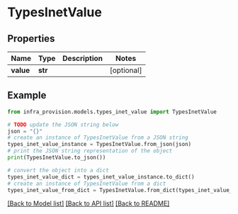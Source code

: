 # TypesInetValue


## Properties

Name | Type | Description | Notes
------------ | ------------- | ------------- | -------------
**value** | **str** |  | [optional] 

## Example

```python
from infra_provision.models.types_inet_value import TypesInetValue

# TODO update the JSON string below
json = "{}"
# create an instance of TypesInetValue from a JSON string
types_inet_value_instance = TypesInetValue.from_json(json)
# print the JSON string representation of the object
print(TypesInetValue.to_json())

# convert the object into a dict
types_inet_value_dict = types_inet_value_instance.to_dict()
# create an instance of TypesInetValue from a dict
types_inet_value_from_dict = TypesInetValue.from_dict(types_inet_value_dict)
```
[[Back to Model list]](../README.md#documentation-for-models) [[Back to API list]](../README.md#documentation-for-api-endpoints) [[Back to README]](../README.md)


